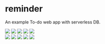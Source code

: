 # reminder

An example To-do web app with serverless DB.

![](https://img.shields.io/badge/-vite-9499FF?logo=vite&logoColor=white) ![](https://img.shields.io/badge/-React-61DAFB?logo=react&logoColor=white) ![](https://img.shields.io/badge/-TypeScript-235A97?logo=typescript&logoColor=white) ![](https://img.shields.io/badge/-MUI-3F51B5?logo=mui&logoColor=white) ![](https://img.shields.io/badge/-styledComponents-333333?logo=styled-components&logoColor=white) <br />![](https://img.shields.io/badge/-PlanetScale-2b2b2b?logo=planetscale&logoColor=white) ![](https://img.shields.io/badge/-Express-FFFFFF?logo=express&logoColor=black) ![](https://img.shields.io/badge/-Prisma-5A65D8?logo=prisma&logoColor=white) ![](https://img.shields.io/badge/-reactQuery-fc1c4c?logo=reactquery&logoColor=0b314f) ![](https://img.shields.io/badge/-ky-f6c2c4?logo=ky&logoColor=black)
